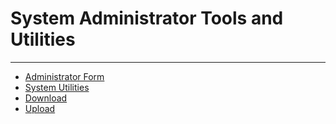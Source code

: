 # System Administrator Tools and Utilities 
---

- [Administrator Form](<7df4.md>)
- [System Utilities](<7mk0.md>)
- [Download](<7mr4.md>)
- [Upload](<7po0.md>)